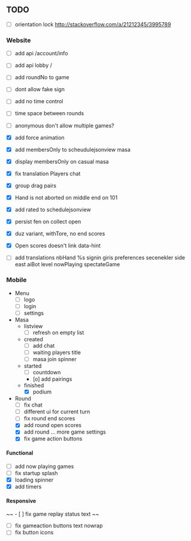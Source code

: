 ## TODO

- [ ] orientation lock http://stackoverflow.com/a/21212345/3995789

### Website

- [ ] add api /account/info
- [ ] add api lobby /
- [ ] add roundNo to game
- [ ] dont allow fake sign
- [ ] add no time control
- [ ] time space between rounds
- [ ] anonymous don't allow multiple games?

- [x] add force animation
- [x] add membersOnly to scheudulejsonview masa
- [x] display membersOnly on casual masa
- [x] fix translation Players chat

- [x] group drag pairs
- [x] Hand is not aborted on middle end on 101
- [x] add rated to schedulejsonview
- [x] persist fen on collect open
- [x] duz variant, withTore, no end scores
- [x] Open scores doesn't link data-hint
- [ ] add translations
  nbHand %s
  signin giris
  preferences secenekler
  side east
  aiBot level
  nowPlaying
  spectateGame

### Mobile

* Menu
  - [ ] logo
  - [ ] login
  - [ ] settings

* Masa
  * listview
    - [ ] refresh on empty list
  * created
    - [ ] add chat
    - [ ] waiting players title
    - [ ] masa join spinner
  * started
    - [ ] countdown
    - [o] add pairings
  * finished
    - [x] podium

* Round
  - [ ] fix chat
  - [ ] different ui for current turn
  - [ ] fix round end scores
  - [x] add round open scores
  - [x] add round ... more game settings
  - [x] fix game action buttons

#### Functional
  - [ ] add now playing games
  - [ ] fix startup splash
  - [x] loading spinner
  - [x] add timers

  #### Responsive
  ~~ - [ ] fix game replay status text ~~
  - [ ] fix gameaction buttons text nowrap
  - [ ] fix button icons
